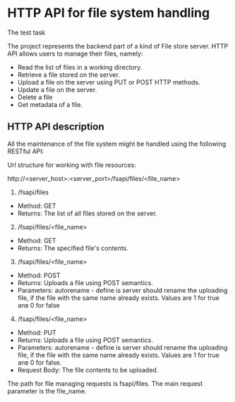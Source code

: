 # HTTP API for file system handling
The test task

The project represents the backend part of a kind of File store server.
HTTP API allows users to manage their files, namely:

* Read the list of files in a working directory.
* Retrieve a file stored on the server.
* Upload a file on the server using PUT or POST HTTP methods.
* Update a file on the server.
* Delete a file
* Get metadata of a file.



## HTTP API description
All the maintenance of the file system might be handled using the following RESTful API:


Url structure for working with file resources:

http://<server_host>:<server_port>/fsapi/files/<file_name>


1. /fsapi/files
  * Method: GET
  * Returns: The list of all files stored on the server.
  
2. /fsapi/files/<file_name>
  * Method: GET
  * Returns: The specified file's contents.

3. /fsapi/files/<file_name>
  * Method: POST
  * Returns: Uploads a file using POST semantics.
  * Parameters: autorename - define is server should rename the uploading file, if the file with the same name already exists. Values are 1 for true anв 0 for false

4. /fsapi/files/<file_name>
  * Method: PUT
  * Returns: Uploads a file using POST semantics.
  * Parameters: autorename - define is server should rename the uploading file, if the file with the same name already exists. Values are 1 for true anв 0 for false.
  * Request Body: The file contents to be uploaded.





The path for file managing requests is fsapi/files.
The main request parameter is the file_name.
